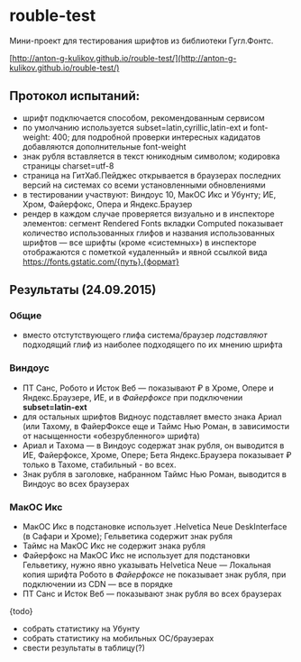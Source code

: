 # rouble-test
Мини-проект для тестирования шрифтов из библиотеки Гугл.Фонтс.

[http://anton-g-kulikov.github.io/rouble-test/](http://anton-g-kulikov.github.io/rouble-test/)

## Протокол испытаний:
- шрифт подключается способом, рекомендованным сервисом
- по умолчанию используется subset=latin,cyrillic,latin-ext и font-weight: 400; для подробной проверки интересных кадидатов добавляются дополнительные font-weight
- знак рубля вставляется в текст юникодным символом; кодировка страницы charset=utf-8
- страница на ГитХаб.Пейджес открывается в браузерах последних версий на системах со всеми установленными обновлениями
- в тестировании участвуют: Виндоус 10, МакОС Икс и Убунту; ИЕ, Хром, Файерфокс, Опера и Яндекс.Браузер
- рендер в каждом случае проверяется визуально и в инспекторе элементов: сегмент Rendered Fonts вкладки Computed показывает количество использованных глифов и названия использованных шрифтов
— все шрифты (кроме «системных») в инспекторе отображаются с пометкой «удаленный» и явной ссылкой вида https://fonts.gstatic.com/{путь}.{формат}


## Результаты (24.09.2015)
### Общие
- вместо отстутствующего глифа система/браузер _подставляют_ подходящий глиф из наиболее подходящего по их мнению шрифта

### Виндоус
- ПТ Санс, Робото и Исток Веб — показывают ₽ в Хроме, Опере и Яндекс.Браузере, ИЕ, и в _Файерфоксе_ при подключении __subset=latin-ext__
- для остальных шрифтов Видноус подставляет вместо знака Ариал (или Тахому, в ФайерФоксе еще и Таймс Нью Роман, в зависимости от насыщенности «обезрубленного» шрифта)
- Ариал и Тахома — в Виндоус содержат знак рубля, он выводится в ИЕ, Файерфоксе, Хроме, Опере; Бета Яндекс.Браузера показывает ₽ только в Тахоме, стабильный - во всех.
- Знак рубля в заголовке, набранном Таймс Нью Роман, выводится в Виндоус во всех браузерах

### МакОС Икс
- МакОС Икс в подстановке использует .Helvetica Neue DeskInterface (в Сафари и Хроме); Гельветика содержит знак рубля
- Таймс на МакОС Икс не содержит знака рубля
- Файерфокс на МакОС Икс не использует для подстановки Гельветику, нужно явно указывать Helvetica Neue
— Локальная копия шрифта Робото в _Файерфоксе_ не показывает знак рубля, при подключении из CDN — все в порядке 
- ПТ Санс и Исток Веб — показывают знак рубля во всех браузерах

{todo}
- собрать статистику на Убунту
- собрать статистику на мобильных ОС/браузерах
- свести результаты в таблицу(?)